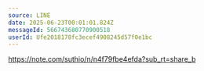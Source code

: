 ```yaml
---
source: LINE
date: 2025-06-23T00:01:01.824Z
messageId: 566743680770900518
userId: Ufe2018178fc3ecef4908245d57f0e1bc
---
```


https://note.com/suthio/n/n4f79fbe4efda?sub_rt=share_b